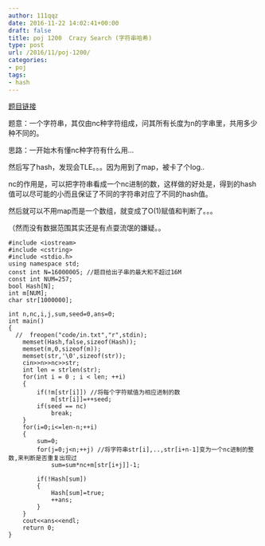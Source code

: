 ```yaml
---
author: 111qqz
date: 2016-11-22 14:02:41+00:00
draft: false
title: poj 1200  Crazy Search (字符串哈希)
type: post
url: /2016/11/poj-1200/
categories:
- poj
tags:
- hash
---
```


[题目链接](http://poj.org/problem?id=1200)

题意：一个字符串，其仅由nc种字符组成，问其所有长度为n的字串里，共用多少种不同的。

思路：一开始木有懂nc种字符有什么用...

然后写了hash，发现会TLE。。。因为用到了map，被卡了个log..

nc的作用是，可以把字符串看成一个nc进制的数，这样做的好处是，得到的hash值可以尽可能的小而且保证了不同的字符串对应了不同的hash值。

然后就可以不用map而是一个数组，就变成了O(1)赋值和判断了。。。

（然而没有数据范围其实还是有点耍流氓的嫌疑。。

    
    #include <iostream>  
    #include <cstring>  
    #include <stdio.h>  
    using namespace std;  
    const int N=16000005; //题目给出子串的最大和不超过16M  
    const int NUM=257;  
    bool Hash[N];  
    int m[NUM];  
    char str[1000000];
    
    int n,nc,i,j,sum,seed=0,ans=0;  
    int main()  
    {
      //  freopen("code/in.txt","r",stdin);
        memset(Hash,false,sizeof(Hash));  
        memset(m,0,sizeof(m));  
        memset(str,'\0',sizeof(str));  
        cin>>n>>nc>>str;
        int len = strlen(str);
        for(int i = 0 ; i < len; ++i)  
        {  
            if(!m[str[i]]) //将每个字符赋值为相应进制的数  
                m[str[i]]=++seed;  
            if(seed == nc)  
                break;  
        }  
        for(i=0;i<=len-n;++i)  
        {  
            sum=0;  
            for(j=0;j<n;++j) //将字符串str[i],..,str[i+n-1]变为一个nc进制的整数,来判断是否重复出现过  
                sum=sum*nc+m[str[i+j]]-1;  
    	
            if(!Hash[sum])  
            {  
                Hash[sum]=true;  
                ++ans;  
            }  
        }  
        cout<<ans<<endl;  
        return 0;  
    }  
    



